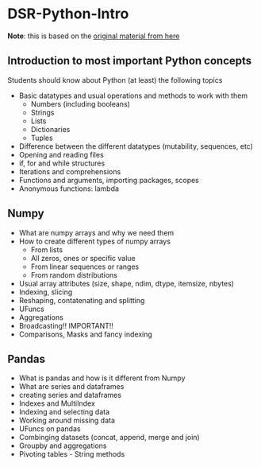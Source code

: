 # DSR-Python-Intro

__Note__: this is based on the [original material from here](https://github.com/GenomZ/DSR-Python-Intro)

## Introduction to most important Python concepts

Students should know about Python (at least) the following topics

- Basic datatypes and usual operations and methods to work with them
	- Numbers (including booleans)
	- Strings
	- Lists
	- Dictionaries
	- Tuples
- Difference between the different datatypes (mutability, sequences, etc)
- Opening and reading files
- if, for and while structures
- Iterations and comprehensions
- Functions and arguments, importing packages, scopes
- Anonymous functions: lambda

## Numpy
- What are numpy arrays and why we need them
- How to create different types of numpy arrays
	- From lists
	- All zeros, ones or specific value
	- From linear sequences or ranges
	- From random distributions
- Usual array attributes (size, shape, ndim, dtype, itemsize, nbytes)
- Indexing, slicing
- Reshaping, contatenating and splitting
- UFuncs
- Aggregations
- Broadcasting!! IMPORTANT!!
- Comparisons, Masks and fancy indexing

## Pandas
- What is pandas and how is it different from Numpy
- What are series and dataframes
- creating series and dataframes
- Indexes and MultiIndex
- Indexing and selecting data
- Working around missing data
- UFuncs on pandas
- Combinging datasets (concat, append, merge and join)
- Groupby and aggregations
- Pivoting tables
- String methods
